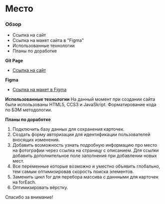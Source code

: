 # Место

### Обзор
* Ссылка на сайт
* Ссылка на макет сайта в "Figma"
* Использованные технологии
* Планы по доработке

**Git Page**

* [Ссылка на сайт](https://galeav.github.io/mesto/)

**Figma**

* [Ссылка на макет в Figma](https://www.figma.com/file/2cn9N9jSkmxD84oJik7xL7/JavaScript.-Sprint-4?node-id=0%3A1)

**Использованные технологии**
  На данный момент при создании сайта были использованы HTML5, CCS3 и JavaSkript.
  Форматирование кода по БЭМ методологии.

**Планы по доработке**
  1. Подключить базу данных для сохранения карточек.
  2. Создать форму авторизации для идентификации пользователей вносящих изменения.
  3. Добавить возможность узнать подробную информацию про место на фотографии через ссылка на страницу с описанием. Для ссылки добавить дополнительное поле заполнения при добавлении новых мест.
  4. Все переменные которые возможно и уместно объявить глобально, тем самым оптимизировав скорость поиска элементов.
  5. Заменить цикл for для перебора массива с даннными для карточек на forEach.
  6. Оптимизировать вёрстку.

Спасибо за внимание!
